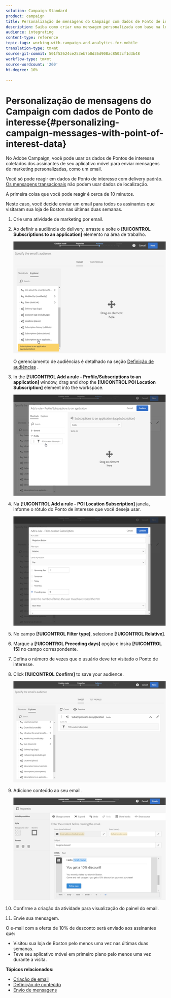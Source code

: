 ```yaml
---
solution: Campaign Standard
product: campaign
title: Personalização de mensagens do Campaign com dados de Ponto de interesse
description: Saiba como criar uma mensagem personalizada com base na localização de seus assinantes com a integração de dados do Ponto de interesse.
audience: integrating
content-type: reference
topic-tags: working-with-campaign-and-analytics-for-mobile
translation-type: tm+mt
source-git-commit: 501f52624ce253eb7b0d36d908ac8502cf1d3b48
workflow-type: tm+mt
source-wordcount: '260'
ht-degree: 10%

---
```



# Personalização de mensagens do Campaign com dados de Ponto de interesse{#personalizing-campaign-messages-with-point-of-interest-data}

No Adobe Campaign, você pode usar os dados de Pontos de interesse coletados dos assinantes de seu aplicativo móvel para enviar mensagens de marketing personalizadas, como um email.

Você só pode reagir em dados de Ponto de interesse com delivery padrão. [Os mensagens transacionais](../../channels/using/getting-started-with-transactional-msg.md) não podem usar dados de localização.

A primeira coisa que você pode reagir é cerca de 10 minutos.

Neste caso, você decide enviar um email para todos os assinantes que visitaram sua loja de Boston nas últimas duas semanas.

1. Crie uma atividade de marketing por email.
1. Ao definir a audiência do delivery, arraste e solte o **[!UICONTROL Subscriptions to an application]** elemento na área de trabalho.

   ![](assets/poi_subscriptions_app.png)

   O gerenciamento de audiências é detalhado na seção [Definição de audiências](../../audiences/using/creating-audiences.md) .

1. In the **[!UICONTROL Add a rule - Profile/Subscriptions to an application]** window, drag and drop the **[!UICONTROL POI Location Subscription]** element into the workspace.

   ![](assets/poi_add_rule_profile_subscription.png)

1. Na **[!UICONTROL Add a rule - POI Location Subscription]** janela, informe o rótulo do Ponto de interesse que você deseja usar.

   ![](assets/poi_location_subscription.png)

1. No campo **[!UICONTROL Filter type]**, selecione **[!UICONTROL Relative]**.
1. Marque a **[!UICONTROL Preceding days]** opção e insira **[!UICONTROL 15]** no campo correspondente.
1. Defina o número de vezes que o usuário deve ter visitado o Ponto de interesse.
1. Click **[!UICONTROL Confirm]** to save your audience.

   ![](assets/poi_subscriptions_app_audience_defined.png)

1. Adicione conteúdo ao seu email.

   ![](assets/poi_email_content.png)

1. Confirme a criação da atividade para visualização do painel do email.
1. Envie sua mensagem.

O e-mail com a oferta de 10% de desconto será enviado aos assinantes que:

* Visitou sua loja de Boston pelo menos uma vez nas últimas duas semanas.
* Teve seu aplicativo móvel em primeiro plano pelo menos uma vez durante a visita.

**Tópicos relacionados:**

* [Criação de email](../../channels/using/creating-an-email.md)
* [Definição de conteúdo](../../designing/using/personalization.md#example-email-personalization)
* [Envio de mensagens](../../sending/using/confirming-the-send.md)


